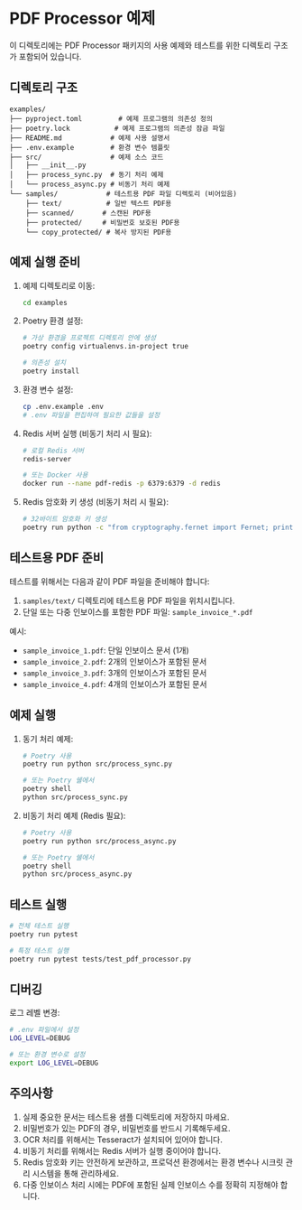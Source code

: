 # PDF Processor 예제

이 디렉토리에는 PDF Processor 패키지의 사용 예제와 테스트를 위한 디렉토리 구조가 포함되어 있습니다.

## 디렉토리 구조

```directory
examples/
├── pyproject.toml         # 예제 프로그램의 의존성 정의
├── poetry.lock           # 예제 프로그램의 의존성 잠금 파일
├── README.md            # 예제 사용 설명서
├── .env.example         # 환경 변수 템플릿
├── src/                 # 예제 소스 코드
│   ├── __init__.py
│   ├── process_sync.py  # 동기 처리 예제
│   └── process_async.py # 비동기 처리 예제
└── samples/            # 테스트용 PDF 파일 디렉토리 (비어있음)
    ├── text/           # 일반 텍스트 PDF용
    ├── scanned/       # 스캔된 PDF용
    ├── protected/     # 비밀번호 보호된 PDF용
    └── copy_protected/ # 복사 방지된 PDF용
```

## 예제 실행 준비

1. 예제 디렉토리로 이동:

    ```bash
    cd examples
    ```

2. Poetry 환경 설정:

    ```bash
    # 가상 환경을 프로젝트 디렉토리 안에 생성
    poetry config virtualenvs.in-project true

    # 의존성 설치
    poetry install
    ```

3. 환경 변수 설정:

    ```bash
    cp .env.example .env
    # .env 파일을 편집하여 필요한 값들을 설정
    ```

4. Redis 서버 실행 (비동기 처리 시 필요):

    ```bash
    # 로컬 Redis 서버
    redis-server

    # 또는 Docker 사용
    docker run --name pdf-redis -p 6379:6379 -d redis
    ```

5. Redis 암호화 키 생성 (비동기 처리 시 필요):

    ```bash
    # 32바이트 암호화 키 생성
    poetry run python -c "from cryptography.fernet import Fernet; print(Fernet.generate_key().decode())"
    ```

## 테스트용 PDF 준비

테스트를 위해서는 다음과 같이 PDF 파일을 준비해야 합니다:

1. `samples/text/` 디렉토리에 테스트용 PDF 파일을 위치시킵니다.
2. 단일 또는 다중 인보이스를 포함한 PDF 파일: `sample_invoice_*.pdf`

예시:

- `sample_invoice_1.pdf`: 단일 인보이스 문서 (1개)
- `sample_invoice_2.pdf`: 2개의 인보이스가 포함된 문서
- `sample_invoice_3.pdf`: 3개의 인보이스가 포함된 문서
- `sample_invoice_4.pdf`: 4개의 인보이스가 포함된 문서

## 예제 실행

1. 동기 처리 예제:

    ```bash
    # Poetry 사용
    poetry run python src/process_sync.py

    # 또는 Poetry 쉘에서
    poetry shell
    python src/process_sync.py
    ```

2. 비동기 처리 예제 (Redis 필요):

    ```bash
    # Poetry 사용
    poetry run python src/process_async.py

    # 또는 Poetry 쉘에서
    poetry shell
    python src/process_async.py
    ```

## 테스트 실행

```bash
# 전체 테스트 실행
poetry run pytest

# 특정 테스트 실행
poetry run pytest tests/test_pdf_processor.py
```

## 디버깅

로그 레벨 변경:

```bash
# .env 파일에서 설정
LOG_LEVEL=DEBUG

# 또는 환경 변수로 설정
export LOG_LEVEL=DEBUG
```

## 주의사항

1. 실제 중요한 문서는 테스트용 샘플 디렉토리에 저장하지 마세요.
2. 비밀번호가 있는 PDF의 경우, 비밀번호를 반드시 기록해두세요.
3. OCR 처리를 위해서는 Tesseract가 설치되어 있어야 합니다.
4. 비동기 처리를 위해서는 Redis 서버가 실행 중이어야 합니다.
5. Redis 암호화 키는 안전하게 보관하고, 프로덕션 환경에서는 환경 변수나 시크릿 관리 시스템을 통해 관리하세요.
6. 다중 인보이스 처리 시에는 PDF에 포함된 실제 인보이스 수를 정확히 지정해야 합니다.
